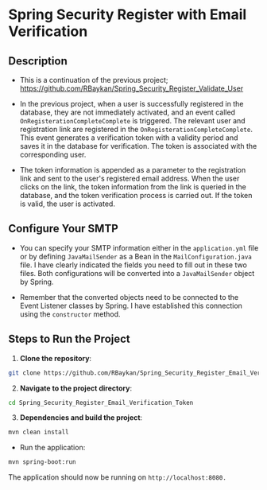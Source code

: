 # Spring Security Register with Email Verification



## Description
- This is a continuation of the previous project; https://github.com/RBaykan/Spring_Security_Register_Validate_User
- In the previous project, when a user is successfully registered in the database, they are not immediately activated, and an event called `OnRegisterationCompleteComplete` is triggered. The relevant user and registration link are registered in the `OnRegisterationCompleteComplete`. This event generates a verification token with a validity period and saves it in the database for verification. The token is associated with the corresponding user.

- The token information is appended as a parameter to the registration link and sent to the user's registered email address.
When the user clicks on the link, the token information from the link is queried in the database, and the token verification process is carried out. If the token is valid, the user is activated.

## Configure Your SMTP
- You can specify your SMTP information either in the `application.yml` file or by defining `JavaMailSender` as a Bean in the `MailConfiguration.java` file. I have clearly indicated the fields you need to fill out in these two files. Both configurations will be converted into a `JavaMailSender` object by Spring.

- Remember that the converted objects need to be connected to the Event Listener classes by Spring. I have established this connection using the `constructor` method.

## Steps to Run the Project
1. **Clone the repository**:
```bash
git clone https://github.com/RBaykan/Spring_Security_Register_Email_Verification_Token.git
```
2. **Navigate to the project directory**:
```bash
cd Spring_Security_Register_Email_Verification_Token
```
3. **Dependencies and build the project**:
```bash
mvn clean install
```
- Run the application:
```bash
mvn spring-boot:run
```
The application should now be running on `http://localhost:8080.`
